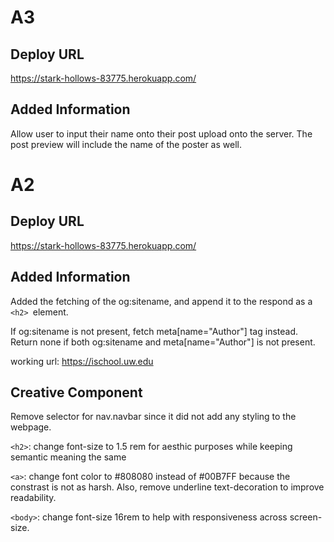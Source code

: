 # A3
## Deploy URL
https://stark-hollows-83775.herokuapp.com/

## Added Information

Allow user to input their name onto their post upload onto the server. The post preview will include the name of the poster as well.



# A2
## Deploy URL
https://stark-hollows-83775.herokuapp.com/
## Added Information
Added the fetching of the og:sitename, and append it to the respond as a `<h2> `element.

If og:sitename is not present, fetch meta[name="Author"] tag instead. Return none if both og:sitename and meta[name="Author"] is not present.

working url: https://ischool.uw.edu

## Creative Component
Remove selector for nav.navbar since it did not add any styling to the webpage. 

`<h2>`: change font-size to 1.5 rem for aesthic purposes while keeping semantic meaning the same

`<a>`: change font color to #808080 instead of #00B7FF because the constrast is not as harsh. Also, remove underline text-decoration to improve readability. 

`<body>`: change font-size 16rem to help with responsiveness across screen-size.
